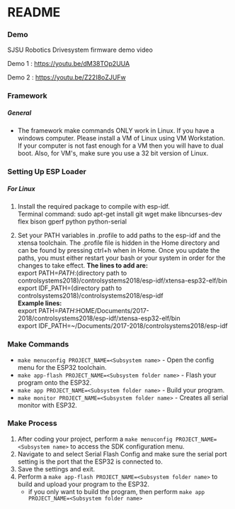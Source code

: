 # README #

### Demo ###
SJSU Robotics Drivesystem firmware demo video 

Demo 1 : https://youtu.be/dM38TOp2UUA

Demo 2 : https://youtu.be/Z22I8oZJUFw

### Framework ###

##### General #####
* The framework make commands ONLY work in Linux. If you have a windows computer. Please install a VM of Linux using VM Workstation. If your computer is not fast enough for a VM then you will have to dual boot. Also, for VM's, make sure you use a 32 bit version of Linux.

### Setting Up ESP Loader ###

##### For Linux #####

1. Install the required package to compile with esp-idf.  
Terminal command: sudo apt-get install git wget make libncurses-dev flex bison gperf python python-serial  

2. Set your PATH variables in .profile to add paths to the esp-idf and the xtensa toolchain. The .profile file is hidden in the Home directory and can be found by pressing ctrl+h when in Home. Once you update the paths, you must either restart your bash or your system in order for the changes to take effect. 
**The lines to add are:**  
export PATH=$PATH:$(directory path to controlsystems2018)/controlsystems2018/esp-idf/xtensa-esp32-elf/bin    
export IDF_PATH=(directory path to controlsystems2018)/controlsystems2018/esp-idf  
**Example lines:**  
export PATH=$PATH:$HOME/Documents/2017-2018/controlsystems2018/esp-idf/xtensa-esp32-elf/bin  
export IDF_PATH=~/Documents/2017-2018/controlsystems2018/esp-idf   

### Make Commands ###

* `make menuconfig PROJECT_NAME=<Subsystem name>` - Open the config menu for the ESP32 toolchain.
* `make app-flash PROJECT_NAME=<Subsystem folder name>` - Flash your program onto the ESP32.
* `make app PROJECT_NAME=<Subsystem folder name>` - Build your program.
* `make monitor PROJECT_NAME=<Subsystem folder name>` - Creates all serial monitor with ESP32.

### Make Process ###
1. After coding your project, perform a `make menuconfig PROJECT_NAME=<Subsystem name>` to access the SDK configuration menu.
2. Navigate to and select Serial Flash Config and make sure the serial port setting is the port that the ESP32 is connected to.
3. Save the settings and exit.
4. Perform a `make app-flash PROJECT_NAME=<Subsystem folder name>` to build and upload your program to the ESP32.
	* if you only want to build the program, then perform `make app PROJECT_NAME=<Subsystem folder name>` 

